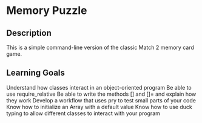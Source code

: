 # Memory Puzzle

## Description
This is a simple command-line version of the classic Match 2 memory card game.

## Learning Goals
Understand how classes interact in an object-oriented program
Be able to use require_relative
Be able to write the methods [] and []= and explain how they work
Develop a workflow that uses pry to test small parts of your code
Know how to initialize an Array with a default value
Know how to use duck typing to allow different classes to interact with your program